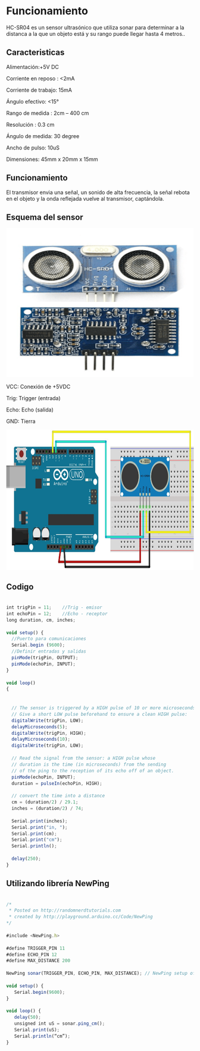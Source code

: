 # Funcionamiento

HC-SR04 es un sensor ultrasónico que utiliza sonar para determinar a la distanca a la que un objeto está y su rango puede llegar hasta 4 metros..

## Caracteristicas

Alimentación:+5V DC

Corriente en reposo : <2mA

Corriente de trabajo: 15mA

Ángulo efectivo: <15°

Rango de medida : 2cm – 400 cm

Resolución : 0.3 cm

Ángulo de medida: 30 degree

Ancho de pulso: 10uS

Dimensiones: 45mm x 20mm x 15mm

## Funcionamiento

El transmisor envia una señal, un sonido de alta frecuencia, la señal rebota en el objeto y la onda reflejada vuelve al transmisor, captándola.

## Esquema del sensor

<img src="imagenes/HC-SR04.png" height="400" width="600"/>

VCC: Conexión de +5VDC

Trig: Trigger (entrada)

Echo: Echo (salida)

GND: Tierra

<img src="imagenes/EsquemaHC-SR04.jpg" height="377" width="809"/>

## Codigo

```javascript

int trigPin = 11;    //Trig - emisor
int echoPin = 12;    //Echo - receptor
long duration, cm, inches;
 
void setup() {
  //Puerto para comunicaciones
  Serial.begin (9600);
  //Definir entradas y salidas
  pinMode(trigPin, OUTPUT);
  pinMode(echoPin, INPUT);
}
 
void loop()
{
 
 
  // The sensor is triggered by a HIGH pulse of 10 or more microseconds.
  // Give a short LOW pulse beforehand to ensure a clean HIGH pulse:
  digitalWrite(trigPin, LOW);
  delayMicroseconds(5);
  digitalWrite(trigPin, HIGH);
  delayMicroseconds(10);
  digitalWrite(trigPin, LOW);
 
  // Read the signal from the sensor: a HIGH pulse whose
  // duration is the time (in microseconds) from the sending
  // of the ping to the reception of its echo off of an object.
  pinMode(echoPin, INPUT);
  duration = pulseIn(echoPin, HIGH);
 
  // convert the time into a distance
  cm = (duration/2) / 29.1;
  inches = (duration/2) / 74; 
  
  Serial.print(inches);
  Serial.print("in, ");
  Serial.print(cm);
  Serial.print("cm");
  Serial.println();
  
  delay(250);
}

```

## Utilizando librería NewPing

```javascript

/*
 * Posted on http://randomnerdtutorials.com
 * created by http://playground.arduino.cc/Code/NewPing
*/

#include <NewPing.h>
 
#define TRIGGER_PIN 11
#define ECHO_PIN 12
#define MAX_DISTANCE 200
 
NewPing sonar(TRIGGER_PIN, ECHO_PIN, MAX_DISTANCE); // NewPing setup of pins and maximum distance.
 
void setup() {
   Serial.begin(9600);
}
 
void loop() {
   delay(50);
   unsigned int uS = sonar.ping_cm();
   Serial.print(uS);
   Serial.println(“cm”);
}

```
